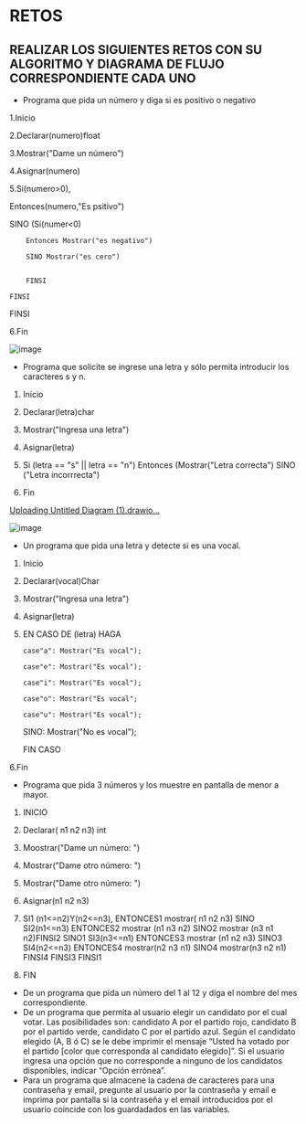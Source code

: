 # RETOS
## REALIZAR LOS SIGUIENTES RETOS CON SU ALGORITMO Y DIAGRAMA DE FLUJO CORRESPONDIENTE CADA UNO 

* Programa que pida un número y diga si es positivo o negativo

1.Inicio

2.Declarar(numero)float

3.Mostrar("Dame un número")

4.Asignar(numero)

5.Si(numero>0),
  
  Entonces(numero,"Es psitivo") 
 
  SINO (Si(numer<0)
        
        Entonces Mostrar("es negativo")
        
        SINO Mostrar("es cero")


        FINSI 
    
    FINSI 
  
  FINSI
 
 6.Fin
  
![image](https://user-images.githubusercontent.com/101203503/161176022-bb764430-b3a5-4424-bd97-52e7816c2022.png)





* Programa que solicite se ingrese una letra y sólo permita introducir los caracteres s y n.

1. Inicio

2. Declarar(letra)char  

3. Mostrar("Ingresa una letra")

4. Asignar(letra)

5. Si (letra == "s" || letra == "n") Entonces (Mostrar("Letra correcta") SINO ("Letra incorrrecta")

6. Fin  

[Uploading Untitled Diagram (1).drawio…]()


![image](https://user-images.githubusercontent.com/101203503/161177985-fe4ca862-f041-401d-99ab-86ae1557c111.png)


* Un programa que pida una letra y detecte si es una vocal. 

1. Inicio

2. Declarar(vocal)Char

3. Mostrar("Ingresa una letra")

4. Asignar(letra)

5. EN CASO DE (letra) HAGA      
 
       case"a": Mostrar("Es vocal"); 
       
       case"e": Mostrar("Es vocal"); 
       
       case"i": Mostrar("Es vocal");
       
       case"o": Mostrar("Es vocal";
       
       case"u": Mostrar("Es vocal"); 
   
   SINO: Mostrar("No es vocal");
   
   FIN CASO
   
 6.Fin  
    



* Programa que pida 3 números y los muestre en pantalla de menor a mayor.  

1. INICIO
 
2. Declarar( n1 n2 n3) int

3. Moostrar("Dame un número: ")

4. Mostrar("Dame otro número: ")

5. Mostrar("Dame otro número: ")

6. Asignar(n1 n2 n3)

7. SI1 (n1<=n2)Y(n2<=n3), ENTONCES1 mostrar( n1 n2 n3) SINO SI2(n1<=n3) ENTONCES2 mostrar (n1 n3 n2) SINO2 mostrar (n3 n1 n2)FINSI2 SINO1
SI3(n3<=n1) ENTONCES3 mostrar (n1 n2 n3) SINO3 SI4(n2<=n3) ENTONCES4 mostrar(n2 n3 n1) SINO4 mostrar(n3 n2 n1) FINSI4 FINSI3 FINSI1

8. FIN

* De un programa que pida un número del 1 al 12 y diga el nombre del mes correspondiente.
* De un programa que permita al usuario elegir un candidato por el cual votar. Las posibilidades son: candidato A por el partido rojo, candidato B por el partido verde, candidato C por el partido azul. Según el candidato elegido (A, B ó C) se le debe imprimir el mensaje “Usted ha votado por el partido [color que corresponda al candidato elegido]”. Si el usuario ingresa una opción que no corresponde a ninguno de los candidatos disponibles, indicar “Opción errónea”.
* Para un programa que almacene la cadena de caracteres para una contraseña y email, pregunte al usuario por la contraseña y email e imprima por pantalla si la contraseña y el email introducidos por el usuario coincide con los guardadados en las variables.
